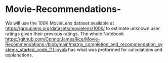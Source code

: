 # Movie-Recommendations-
We will use the 100K MovieLens dataset available at https://grouplens.org/datasets/movielens/100k/ to estimate unknown user ratings given their previous ratings. The whole Notebook https://github.com/ConnorJamesRice/Movie-Recommendations-/blob/main/matrix_completion_and_recommendation_systems_started_code_(1).ipynb has what was preformed for calculations and explanations.
